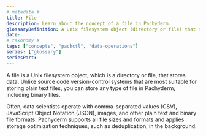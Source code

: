 ```yaml
---
# metadata # 
title: File
description: Learn about the concept of a file in Pachyderm. 
glossaryDefinition: A Unix filesystem object (directory or file) that stores data.
date: 
# taxonomy #
tags: ["concepts", "pachctl", "data-operations"]
series: ["glossary"]
seriesPart:
--- 
```


A file is a Unix filesystem object, which is a directory or file, that stores data. Unlike source code version-control systems that are most suitable for storing plain text files, you can store any type of file in Pachyderm, including binary files. 

Often, data scientists operate with comma-separated values (CSV), JavaScript Object Notation (JSON), images, and other plain text and binary file formats. Pachyderm supports all file sizes and formats and applies storage optimization techniques, such as deduplication, in the background.
